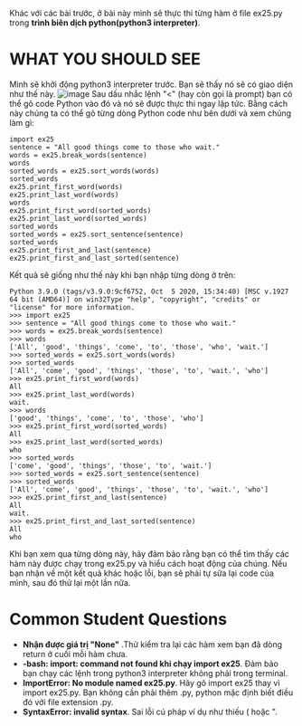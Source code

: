 Khác với các bài trước, ở bài này mình sẽ thực thi từng hàm ở file ex25.py trong **trình biên dịch python(python3 interpreter)**.
# WHAT YOU SHOULD SEE
Mình sẽ khởi động python3 interpreter trước. Bạn sẽ thấy nó sẽ có giao diện như thế này.
![image](https://user-images.githubusercontent.com/83932775/128228341-3c93261f-7198-4bb4-b8ac-842049709c9c.png)
Sau dấu nhắc lệnh "<" (hay còn gọi là prompt) bạn có thể gõ code Python vào đó và nó sẽ được thực thi ngay lập tức. Bằng cách này chúng ta có thể gõ từng dòng Python code như bên dưới và xem chúng làm gì:
```
import ex25
sentence = "All good things come to those who wait."
words = ex25.break_words(sentence)
words
sorted_words = ex25.sort_words(words)
sorted_words
ex25.print_first_word(words)
ex25.print_last_word(words)
words
ex25.print_first_word(sorted_words)
ex25.print_last_word(sorted_words)
sorted_words
sorted_words = ex25.sort_sentence(sentence)
sorted_words
ex25.print_first_and_last(sentence)
ex25.print_first_and_last_sorted(sentence)
```
Kết quả sẽ giống như thế này khi bạn nhập từng dòng ở trên:
```
Python 3.9.0 (tags/v3.9.0:9cf6752, Oct  5 2020, 15:34:40) [MSC v.1927 64 bit (AMD64)] on win32Type "help", "copyright", "credits" or "license" for more information.
>>> import ex25
>>> sentence = "All good things come to those who wait."
>>> words = ex25.break_words(sentence)
>>> words
['All', 'good', 'things', 'come', 'to', 'those', 'who', 'wait.']
>>> sorted_words = ex25.sort_words(words)
>>> sorted_words
['All', 'come', 'good', 'things', 'those', 'to', 'wait.', 'who']
>>> ex25.print_first_word(words)
All 
>>> ex25.print_last_word(words)
wait.
>>> words
['good', 'things', 'come', 'to', 'those', 'who']
>>> ex25.print_first_word(sorted_words) 
All
>>> ex25.print_last_word(sorted_words)
who
>>> sorted_words
['come', 'good', 'things', 'those', 'to', 'wait.']
>>> sorted_words = ex25.sort_sentence(sentence)
>>> sorted_words
['All', 'come', 'good', 'things', 'those', 'to', 'wait.', 'who']
>>> ex25.print_first_and_last(sentence)
All
wait.
>>> ex25.print_first_and_last_sorted(sentence)
All
who                                         
```
Khi bạn xem qua từng dòng này, hãy đảm bảo rằng bạn có thể tìm thấy các hàm này được chạy trong ex25.py và hiểu cách hoạt động của chúng. Nếu bạn nhận về một kết quả khác hoặc lỗi, bạn sẽ phải tự sữa lại code của mình, sau đó thử lại một lần nữa.
# Common Student Questions
- **Nhận được giá trị "None"** .Thử kiểm tra lại các hàm xem bạn đã dòng return ở cuối mỗi hàm chưa.
- **-bash: import: command not found khi chạy import ex25**. Đảm bảo bạn chạy các lệnh trong python3 interpreter không phải trong terminal.
- **ImportError: No module named ex25.py**. Hãy gõ import ex25 thay vì import ex25.py. Bạn không cần phải thêm .py, python mặc định biết điều đó với file extension .py.
- **SyntaxError: invalid syntax**. Sai lỗi cú pháp ví dụ như thiếu ( hoặc ".
